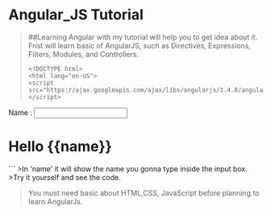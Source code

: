 # Angular_JS Tutorial
>##Learning Angular with my tutorial will help you to get idea about it.
> Frist will learn basic of AngularJS, such as Directives, Expressions, Filters, Modules, and Controllers.
>```angularjs
><!DOCTYPE html>
><html lang="en-US">
><script src="https://ajax.googleapis.com/ajax/libs/angularjs/1.4.8/angular.min.js"></script>
<body>
<div ng-app="">
  <p>Name : <input type="text" ng-model="name"></p>
  <h1>Hello {{name}}</h1>
</div>
</body>
</html>
```
>In 'name' it will show the name you gonna type inside the input box.
>Try it yourself and see the code.

>You must need basic about HTML,CSS, JavaScript before planning to learn AngularJs.
